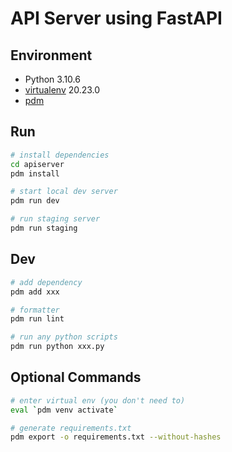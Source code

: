 # API Server using FastAPI

## Environment

* Python 3.10.6
* [virtualenv](https://virtualenv.pypa.io/en/latest/installation.html) 20.23.0
* [pdm](https://pdm.fming.dev/latest/#recommended-installation-method)

## Run

```bash
# install dependencies
cd apiserver
pdm install

# start local dev server
pdm run dev

# run staging server
pdm run staging
```

## Dev

```bash
# add dependency
pdm add xxx

# formatter
pdm run lint

# run any python scripts
pdm run python xxx.py
```

## Optional Commands
```bash
# enter virtual env (you don't need to)
eval `pdm venv activate`

# generate requirements.txt
pdm export -o requirements.txt --without-hashes
```
